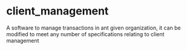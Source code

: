 # client_management
A software to manage transactions in ant given organization, it can be modified to meet any number of specifications relating to client management
